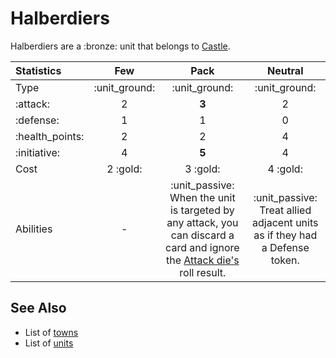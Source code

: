 # Halberdiers

Halberdiers are a :bronze: unit that belongs to [Castle](../towns/castle.md).

| Statistics | Few | Pack | Neutral |
| :--- | :---: | :---: | :---: |
| Type | :unit_ground: | :unit_ground: | :unit_ground: |
| :attack: | 2 | **3** | 2 |
| :defense: | 1 | 1 | 0 |
| :health_points: | 2 | 2 | 4 |
| :initiative: | 4 | **5** | 4 |
| Cost | 2 :gold: | 3 :gold: | 4 :gold: |
| Abilities | - | :unit_passive: When the unit is targeted by any attack, you can discard a card and ignore the [Attack die's](../dice.md#attack-die) roll result. | :unit_passive: Treat allied adjacent units as if they had a Defense token. |


## See Also

- List of [towns](../towns.md)
- List of [units](../units.md)